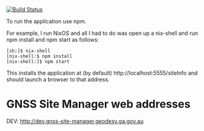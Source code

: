 [![Build Status](https://travis-ci.org/GeoscienceAustralia/GNSS-Site-Manager.svg?branch=master)](https://travis-ci.org/GeoscienceAustralia/GNSS-Site-Manager)

To run the application use npm.

For example, I run NixOS and all I had to do was open up a nix-shell and run npm install and npm start as follows:

    [sh:]$ nix-shell
    [nix-shell:$ npm install
    [nix-shell:]$ npm start

This installs the application at (by default) http://localhost:5555/siteInfo and should launch a browser to that address.

# GNSS Site Manager web addresses

DEV: http://dev.gnss-site-manager.geodesy.ga.gov.au
